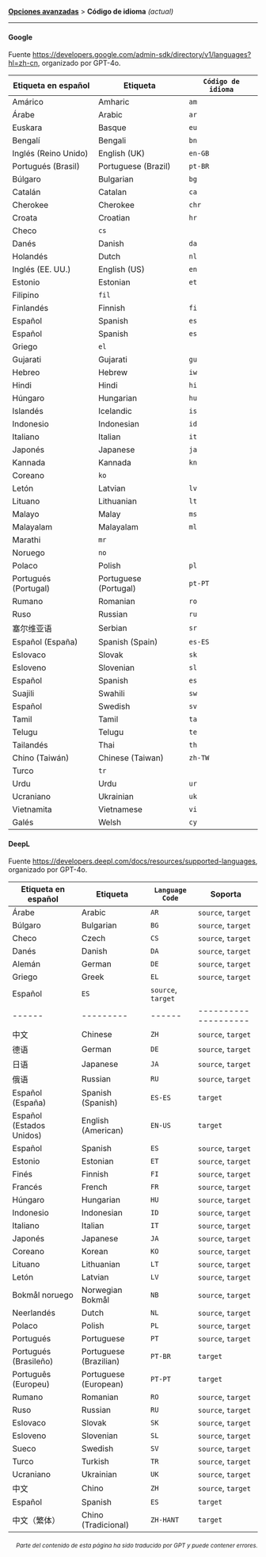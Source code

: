 [**Opciones avanzadas**](./introduction.md) > **Código de idioma** _(actual)_

---

#### Google

Fuente <https://developers.google.com/admin-sdk/directory/v1/languages?hl=zh-cn>, organizado por GPT-4o.

| Etiqueta en español | Etiqueta | `Código de idioma` |
| --- | --- | --- |
| Amárico | Amharic | `am` |
| Árabe | Arabic | `ar` |
| Euskara | Basque | `eu` |
| Bengalí | Bengali | `bn` |
| Inglés (Reino Unido) | English (UK) | `en-GB` |
| Portugués (Brasil) | Portuguese (Brazil) | `pt-BR` |
| Búlgaro | Bulgarian | `bg` |
| Catalán | Catalan | `ca` |
| Cherokee | Cherokee | `chr` |
| Croata | Croatian | `hr` |
| Checo | `cs` |
| Danés | Danish | `da` |
| Holandés | Dutch | `nl` |
| Inglés (EE. UU.) | English (US) | `en` |
| Estonio | Estonian | `et` |
| Filipino | `fil` |
| Finlandés | Finnish | `fi` |
| Español | Spanish | `es` |
| Español | Spanish | `es` |
| Griego | `el` |
| Gujarati | Gujarati | `gu` |
| Hebreo | Hebrew | `iw` |
| Hindi | Hindi | `hi` |
| Húngaro | Hungarian | `hu` |
| Islandés | Icelandic | `is` |
| Indonesio | Indonesian | `id` |
| Italiano | Italian | `it` |
| Japonés | Japanese | `ja` |
| Kannada | Kannada | `kn` |
| Coreano | `ko` |
| Letón | Latvian | `lv` |
| Lituano | Lithuanian | `lt` |
| Malayo | Malay | `ms` |
| Malayalam | Malayalam | `ml` |
| Marathi | `mr` |
| Noruego | `no` |
| Polaco | Polish | `pl` |
| Portugués (Portugal) | Portuguese (Portugal) | `pt-PT` |
| Rumano | Romanian | `ro` |
| Ruso | Russian | `ru` |
| 塞尔维亚语 | Serbian | `sr` |
| Español (España) | Spanish (Spain) | `es-ES` |
| Eslovaco | Slovak | `sk` |
| Esloveno | Slovenian | `sl` |
| Español | Spanish | `es` |
| Suajili | Swahili | `sw` |
| Español | Swedish | `sv` |
| Tamil | Tamil | `ta` |
| Telugu | Telugu | `te` |
| Tailandés | Thai | `th` |
| Chino (Taiwán) | Chinese (Taiwan) | `zh-TW` |
| Turco | `tr` |
| Urdu | Urdu | `ur` |
| Ucraniano | Ukrainian | `uk` |
| Vietnamita | Vietnamese | `vi` |
| Galés | Welsh | `cy` |

#### DeepL

Fuente <https://developers.deepl.com/docs/resources/supported-languages>, organizado por GPT-4o.

| Etiqueta en español | Etiqueta | `Language Code` | Soporta |
| --- | --- | --- | --- |
| Árabe | Arabic | `AR` | `source`, `target` |
| Búlgaro | Bulgarian | `BG` | `source`, `target` |
| Checo | Czech | `CS` | `source`, `target` |
| Danés | Danish | `DA` | `source`, `target` |
| Alemán | German | `DE` | `source`, `target` |
| Griego | Greek | `EL` | `source`, `target` |
| Español | `ES` | `source`, `target` |
|------|---------|------|--------------------|--------|----------|------|--------------------|
| 中文 | Chinese | `ZH` | `source`, `target` | Francés | French   | `FR` | `source`, `target` |
| 德语 | German  | `DE` | `source`, `target` | Italiano | Italian  | `IT` | `source`, `target` |
| 日语 | Japanese| `JA` | `source`, `target` | Coreano | Korean   | `KO` | `source`, `target` |
| 俄语 | Russian | `RU` | `source`, `target` | Portugués | Portuguese| `PT` | `source`, `target` |
| Español (España) | Spanish (Spanish) | `ES-ES` | `target` |
| Español (Estados Unidos) | English (American) | `EN-US` | `target` |
| Español | Spanish | `ES` | `source`, `target` |
| Estonio | Estonian | `ET` | `source`, `target` |
| Finés | Finnish | `FI` | `source`, `target` |
| Francés | French | `FR` | `source`, `target` |
| Húngaro | Hungarian | `HU` | `source`, `target` |
| Indonesio | Indonesian | `ID` | `source`, `target` |
| Italiano | Italian | `IT` | `source`, `target` |
| Japonés | Japanese | `JA` | `source`, `target` |
| Coreano | Korean | `KO` | `source`, `target` |
| Lituano | Lithuanian | `LT` | `source`, `target` |
| Letón | Latvian | `LV` | `source`, `target` |
| Bokmål noruego | Norwegian Bokmål | `NB` | `source`, `target` |
| Neerlandés | Dutch | `NL` | `source`, `target` |
| Polaco | Polish | `PL` | `source`, `target` |
| Portugués | Portuguese | `PT` | `source`, `target` |
|  Portugués (Brasileño) | Portuguese (Brazilian) | `PT-BR` | `target` |
| Português (Europeu) | Portuguese (European) | `PT-PT` | `target` |
| Rumano | Romanian | `RO` | `source`, `target` |
| Ruso | Russian | `RU` | `source`, `target` |
| Eslovaco | Slovak | `SK` | `source`, `target` |
| Esloveno | Slovenian | `SL` | `source`, `target` |
| Sueco | Swedish | `SV` | `source`, `target` |
| Turco | Turkish | `TR` | `source`, `target` |
| Ucraniano | Ukrainian | `UK` | `source`, `target` |
| 中文 | Chino | `ZH` | `source`, `target` |
| Español | Spanish | `ES` | `target` |
| 中文（繁体） | Chino (Tradicional) | `ZH-HANT` | `target` |

<div align="right"> 
<h6><small>Parte del contenido de esta página ha sido traducido por GPT y puede contener errores.</small></h6>